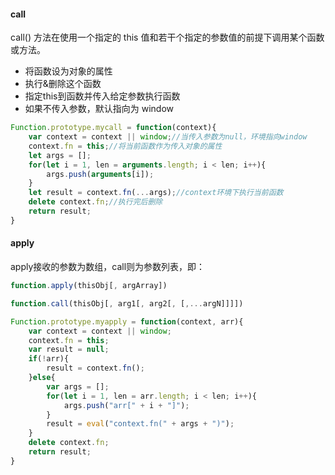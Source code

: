 #### call

call() 方法在使用一个指定的 this 值和若干个指定的参数值的前提下调用某个函数或方法。

- 将函数设为对象的属性
- 执行&删除这个函数
- 指定this到函数并传入给定参数执行函数
- 如果不传入参数，默认指向为 window

```javascript
Function.prototype.mycall = function(context){
    var context = context || window;//当传入参数为null，环境指向window
    context.fn = this;//将当前函数作为传入对象的属性
    let args = [];
    for(let i = 1, len = arguments.length; i < len; i++){
        args.push(arguments[i]);
    }
    let result = context.fn(...args);//context环境下执行当前函数
    delete context.fn;//执行完后删除
    return result;
}
```



#### apply

apply接收的参数为数组，call则为参数列表，即：

```javascript
function.apply(thisObj[, argArray])

function.call(thisObj[, arg1[, arg2[, [,...argN]]]])
```

```javascript
Function.prototype.myapply = function(context, arr){
    var context = context || window;
    context.fn = this;
    var result = null;
    if(!arr){
        result = context.fn();
    }else{
        var args = [];
        for(let i = 1, len = arr.length; i < len; i++){
        	args.push("arr[" + i + "]");
    	}
        result = eval("context.fn(" + args + ")");
    }
    delete context.fn;
    return result;
}
```

